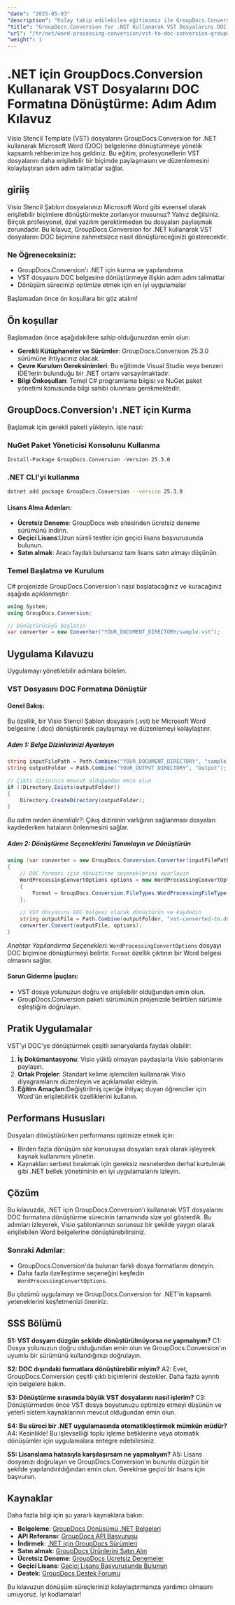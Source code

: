 ```yaml
---
"date": "2025-05-03"
"description": "Kolay takip edilebilen eğitimimiz ile GroupDocs.Conversion for .NET kullanarak Visio Stencil Template (VST) dosyalarını Microsoft Word (DOC) belgelerine nasıl dönüştüreceğinizi öğrenin."
"title": "GroupDocs.Conversion for .NET Kullanarak VST Dosyalarını DOC Formatına Dönüştürme Adım Adım Kılavuz"
"url": "/tr/net/word-processing-conversion/vst-to-doc-conversion-groupdocs-net/"
"weight": 1
---
```


# .NET için GroupDocs.Conversion Kullanarak VST Dosyalarını DOC Formatına Dönüştürme: Adım Adım Kılavuz

Visio Stencil Template (VST) dosyalarını GroupDocs.Conversion for .NET kullanarak Microsoft Word (DOC) belgelerine dönüştürmeye yönelik kapsamlı rehberimize hoş geldiniz. Bu eğitim, profesyonellerin VST dosyalarını daha erişilebilir bir biçimde paylaşmasını ve düzenlemesini kolaylaştıran adım adım talimatlar sağlar.

## giriiş

Visio Stencil Şablon dosyalarınızı Microsoft Word gibi evrensel olarak erişilebilir biçimlere dönüştürmekte zorlanıyor musunuz? Yalnız değilsiniz. Birçok profesyonel, özel yazılım gerektirmeden bu dosyaları paylaşmak zorundadır. Bu kılavuz, GroupDocs.Conversion for .NET kullanarak VST dosyalarını DOC biçimine zahmetsizce nasıl dönüştüreceğinizi gösterecektir.

### Ne Öğreneceksiniz:
- GroupDocs.Conversion'ı .NET için kurma ve yapılandırma
- VST dosyasını DOC belgesine dönüştürmeye ilişkin adım adım talimatlar
- Dönüşüm sürecinizi optimize etmek için en iyi uygulamalar

Başlamadan önce ön koşullara bir göz atalım!

## Ön koşullar

Başlamadan önce aşağıdakilere sahip olduğunuzdan emin olun:
- **Gerekli Kütüphaneler ve Sürümler**: GroupDocs.Conversion 25.3.0 sürümüne ihtiyacınız olacak.
- **Çevre Kurulum Gereksinimleri**: Bu eğitimde Visual Studio veya benzeri IDE'lerin bulunduğu bir .NET ortamı varsayılmaktadır.
- **Bilgi Önkoşulları**: Temel C# programlama bilgisi ve NuGet paket yönetimi konusunda bilgi sahibi olunması gerekmektedir.

## GroupDocs.Conversion'ı .NET için Kurma

Başlamak için gerekli paketi yükleyin. İşte nasıl:

### NuGet Paket Yöneticisi Konsolunu Kullanma
```plaintext
Install-Package GroupDocs.Conversion -Version 25.3.0
```

### .NET CLI'yi kullanma
```bash
dotnet add package GroupDocs.Conversion --version 25.3.0
```

#### Lisans Alma Adımları:
- **Ücretsiz Deneme**: GroupDocs web sitesinden ücretsiz deneme sürümünü indirin.
- **Geçici Lisans**:Uzun süreli testler için geçici lisans başvurusunda bulunun.
- **Satın almak**: Aracı faydalı bulursanız tam lisans satın almayı düşünün.

### Temel Başlatma ve Kurulum

C# projenizde GroupDocs.Conversion'ı nasıl başlatacağınız ve kuracağınız aşağıda açıklanmıştır:

```csharp
using System;
using GroupDocs.Conversion;

// Dönüştürücüyü başlatın
var converter = new Converter("YOUR_DOCUMENT_DIRECTORY/sample.vst");
```

## Uygulama Kılavuzu

Uygulamayı yönetilebilir adımlara bölelim.

### VST Dosyasını DOC Formatına Dönüştür

#### Genel Bakış:
Bu özellik, bir Visio Stencil Şablon dosyasını (.vst) bir Microsoft Word belgesine (.doc) dönüştürerek paylaşmayı ve düzenlemeyi kolaylaştırır.

##### Adım 1: Belge Dizinlerinizi Ayarlayın
```csharp
string inputFilePath = Path.Combine("YOUR_DOCUMENT_DIRECTORY", "sample.vst"); // VST dosya yolunuzla değiştirin
string outputFolder = Path.Combine("YOUR_OUTPUT_DIRECTORY", "Output"); // Çıktı dizin yolu

// Çıktı dizininin mevcut olduğundan emin olun
if (!Directory.Exists(outputFolder))
{
    Directory.CreateDirectory(outputFolder);
}
```
*Bu adım neden önemlidir?*: Çıkış dizininin varlığının sağlanması dosyaları kaydederken hataların önlenmesini sağlar.

##### Adım 2: Dönüştürme Seçeneklerini Tanımlayın ve Dönüştürün
```csharp
using (var converter = new GroupDocs.Conversion.Converter(inputFilePath))
{
    // DOC formatı için dönüştürme seçeneklerini ayarlayın
    WordProcessingConvertOptions options = new WordProcessingConvertOptions 
    {
        Format = GroupDocs.Conversion.FileTypes.WordProcessingFileType.Doc
    };
    
    // VST dosyasını DOC belgesi olarak dönüştürün ve kaydedin
    string outputFile = Path.Combine(outputFolder, "vst-converted-to.doc");
    converter.Convert(outputFile, options);
}
```
*Anahtar Yapılandırma Seçenekleri*: `WordProcessingConvertOptions` dosyayı DOC biçimine dönüştürmeyi belirtir. `Format` özellik çıktının bir Word belgesi olmasını sağlar.

#### Sorun Giderme İpuçları:
- VST dosya yolunuzun doğru ve erişilebilir olduğundan emin olun.
- GroupDocs.Conversion paketi sürümünün projenizde belirtilen sürümle eşleştiğini doğrulayın.

## Pratik Uygulamalar

VST'yi DOC'ye dönüştürmek çeşitli senaryolarda faydalı olabilir:
1. **İş Dokümantasyonu**: Visio yüklü olmayan paydaşlarla Visio şablonlarını paylaşın.
2. **Ortak Projeler**: Standart kelime işlemcileri kullanarak Visio diyagramlarını düzenleyin ve açıklamalar ekleyin.
3. **Eğitim Amaçları**:Değiştirilmiş içeriğe ihtiyaç duyan öğrenciler için Word'ün erişilebilirlik özelliklerini kullanın.

## Performans Hususları

Dosyaları dönüştürürken performansı optimize etmek için:
- Birden fazla dönüşüm söz konusuysa dosyaları sıralı olarak işleyerek kaynak kullanımını yönetin.
- Kaynakları serbest bırakmak için gereksiz nesnelerden derhal kurtulmak gibi .NET bellek yönetiminin en iyi uygulamalarını izleyin.

## Çözüm

Bu kılavuzda, .NET için GroupDocs.Conversion'ı kullanarak VST dosyalarını DOC formatına dönüştürme sürecinin tamamında size yol gösterdik. Bu adımları izleyerek, Visio şablonlarınızı sorunsuz bir şekilde yaygın olarak erişilebilen Word belgelerine dönüştürebilirsiniz.

### Sonraki Adımlar:
- GroupDocs.Conversion'da bulunan farklı dosya formatlarını deneyin.
- Daha fazla özelleştirme seçeneğini keşfedin `WordProcessingConvertOptions`.

Bu çözümü uygulamayı ve GroupDocs.Conversion for .NET'in kapsamlı yeteneklerini keşfetmenizi öneririz.

## SSS Bölümü

**S1: VST dosyam düzgün şekilde dönüştürülmüyorsa ne yapmalıyım?**
C1: Dosya yolunuzun doğru olduğundan emin olun ve GroupDocs.Conversion'ın uyumlu bir sürümünü kullandığınızı doğrulayın.

**S2: DOC dışındaki formatlara dönüştürebilir miyim?**
A2: Evet, GroupDocs.Conversion çeşitli çıktı biçimlerini destekler. Daha fazla ayrıntı için belgelere bakın.

**S3: Dönüştürme sırasında büyük VST dosyalarını nasıl işlerim?**
C3: Dönüştürmeden önce VST dosya boyutunuzu optimize etmeyi düşünün ve yeterli sistem kaynaklarının mevcut olduğundan emin olun.

**S4: Bu süreci bir .NET uygulamasında otomatikleştirmek mümkün müdür?**
A4: Kesinlikle! Bu işlevselliği toplu işleme betiklerine veya otomatik dönüşümler için uygulamalara entegre edebilirsiniz.

**S5: Lisanslama hatasıyla karşılaşırsam ne yapmalıyım?**
A5: Lisans dosyanızı doğrulayın ve GroupDocs.Conversion'ın bununla düzgün bir şekilde yapılandırıldığından emin olun. Gerekirse geçici bir lisans için başvurun.

## Kaynaklar

Daha fazla bilgi için şu yararlı kaynaklara bakın:
- **Belgeleme**: [GroupDocs Dönüşümü .NET Belgeleri](https://docs.groupdocs.com/conversion/net/)
- **API Referansı**: [GroupDocs API Başvurusu](https://reference.groupdocs.com/conversion/net/)
- **İndirmek**: [.NET için GroupDocs Sürümleri](https://releases.groupdocs.com/conversion/net/)
- **Satın almak**: [GroupDocs Ürünlerini Satın Alın](https://purchase.groupdocs.com/buy)
- **Ücretsiz Deneme**: [GroupDocs Ücretsiz Denemeler](https://releases.groupdocs.com/conversion/net/)
- **Geçici Lisans**: [Geçici Lisans Başvurusunda Bulunun](https://purchase.groupdocs.com/temporary-license/)
- **Destek**: [GroupDocs Destek Forumu](https://forum.groupdocs.com/c/conversion/10)

Bu kılavuzun dönüşüm süreçlerinizi kolaylaştırmanıza yardımcı olmasını umuyoruz. İyi kodlamalar!